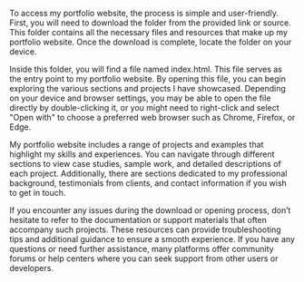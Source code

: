 To access my portfolio website, the process is simple and user-friendly. First, you will need to download the folder from the provided link or source. This folder contains all the necessary files and resources that make up my portfolio website. Once the download is complete, locate the folder on your device.

Inside this folder, you will find a file named index.html. This file serves as the entry point to my portfolio website. By opening this file, you can begin exploring the various sections and projects I have showcased. Depending on your device and browser settings, you may be able to open the file directly by double-clicking it, or you might need to right-click and select "Open with" to choose a preferred web browser such as Chrome, Firefox, or Edge.

My portfolio website includes a range of projects and examples that highlight my skills and experiences. You can navigate through different sections to view case studies, sample work, and detailed descriptions of each project. Additionally, there are sections dedicated to my professional background, testimonials from clients, and contact information if you wish to get in touch.

If you encounter any issues during the download or opening process, don’t hesitate to refer to the documentation or support materials that often accompany such projects. These resources can provide troubleshooting tips and additional guidance to ensure a smooth experience. If you have any questions or need further assistance, many platforms offer community forums or help centers where you can seek support from other users or developers.
